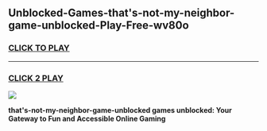 
## Unblocked-Games-that's-not-my-neighbor-game-unblocked-Play-Free-wv80o
<h3>
<a href="https://premium76.site?title=that's-not-my-neighbor-game-unblocked&ref=18A1">CLICK TO PLAY</a></h3>
<hr>

<h3>
<a href="https://premium76.site?title=that's-not-my-neighbor-game-unblocked&ref=18A1">CLICK 2 PLAY</a>
  
</h3>

<a href="https://premium76.site?title=that's-not-my-neighbor-game-unblocked&ref=18A1"><img src="https://clearcache.store/games.png"></a>


**that's-not-my-neighbor-game-unblocked games unblocked: Your Gateway to Fun and Accessible Online Gaming**
